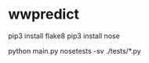 wwpredict
========

pip3 install flake8
pip3 install nose

python main.py
nosetests -sv ./tests/*.py
